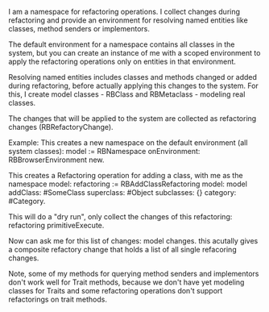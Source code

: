I am a namespace for refactoring operations.I collect changes during refactoring and provide an environment for resolving named entities likeclasses, method senders or implementors. The default environment for a namespace contains all classes in the system, but you can create an instance of me with a scoped environment to apply the refactoring operations only on entities in that environment.Resolving named entities includes classes and methods changed or added during refactoring, beforeactually applying this changes to the system. For this, I create model classes - RBClass and RBMetaclass - modeling real classes.The changes that will be applied to the system are collected as refactoring changes (RBRefactoryChange).Example: This creates a new namespace on the default environment (all system classes): model := RBNamespace onEnvironment: RBBrowserEnvironment new.This creates a Refactoring operation for adding a class, with me as the namespace model:    refactoring := RBAddClassRefactoring        model: model        addClass: #SomeClass        superclass: #Object        subclasses: {}        category: #Category.This will do a "dry run", only collect the changes of this refactoring:    refactoring primitiveExecute.Now can ask me for this list of changes:   model changes.this acutally gives a composite refactory change that holds a list of all single refacoring changes.Note, some of my methods for querying method senders and implementors don't work well for Trait methods, because we don't have yet modeling classes for Traits and some refactoring operations don't support refactorings on trait methods.